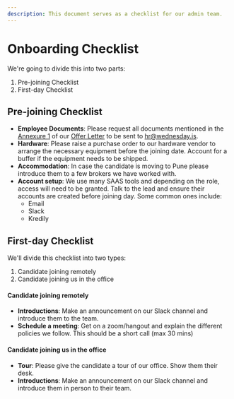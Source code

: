 ```yaml
---
description: This document serves as a checklist for our admin team.
---
```


# Onboarding Checklist

We're going to divide this into two parts:

1. Pre-joining Checklist
2. First-day Checklist

## Pre-joining Checklist

* **Employee Documents**: Please request all documents mentioned in the [Annexure 1](../../../legal-templates/legal/offer-letter-1/annexure-1.md) of our [Offer Letter](../../../legal-templates/legal/offer-letter-1/) to be sent to hr@wednesday.is.
* **Hardware**: Please raise a purchase order to our hardware vendor to arrange the necessary equipment before the joining date. Account for a buffer if the equipment needs to be shipped.
* **Accommodation**: In case the candidate is moving to Pune please introduce them to a few brokers we have worked with.
* **Account setup**: We use many SAAS tools and depending on the role, access will need to be granted. Talk to the lead and ensure their accounts are created before joining day. Some common ones include:
  * Email
  * Slack
  * Kredily

## First-day Checklist

We'll divide this checklist into two types:

1. Candidate joining remotely
2. Candidate joining us in the office

#### Candidate joining remotely

* **Introductions**: Make an announcement on our Slack channel and introduce them to the team.
* **Schedule a meeting**: Get on a zoom/hangout and explain the different policies we follow. This should be a short call \(max 30 mins\)

#### Candidate joining us in the office

* **Tour**: Please give the candidate a tour of our office. Show them their desk.
* **Introductions**: Make an announcement on our Slack channel and introduce them in person to their team.

